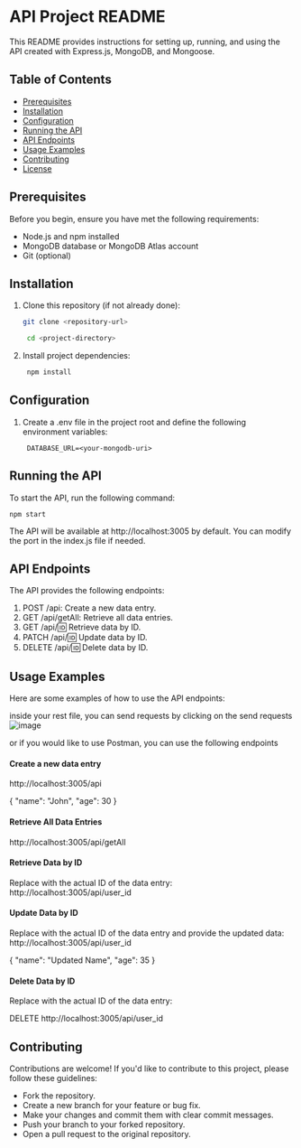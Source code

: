 # API Project README

This README provides instructions for setting up, running, and using the API created with Express.js, MongoDB, and Mongoose.

## Table of Contents

- [Prerequisites](#prerequisites)
- [Installation](#installation)
- [Configuration](#configuration)
- [Running the API](#running-the-api)
- [API Endpoints](#api-endpoints)
- [Usage Examples](#usage-examples)
- [Contributing](#contributing)
- [License](#license)

## Prerequisites

Before you begin, ensure you have met the following requirements:

- Node.js and npm installed
- MongoDB database or MongoDB Atlas account
- Git (optional)

## Installation

1. Clone this repository (if not already done):

   ```bash
   git clone <repository-url>

    cd <project-directory>
2. Install project dependencies:

   ```bash
    npm install

## Configuration

1. Create a .env file in the project root and define the following environment variables:
 
   ```env
    DATABASE_URL=<your-mongodb-uri>
   
<!-- Replace <your-mongodb-uri> with your MongoDB Atlas connection URI. -->

## Running the API
To start the API, run the following command:

    npm start

The API will be available at http://localhost:3005 by default. You can modify the port in the index.js file if needed.

## API Endpoints

   The API provides the following endpoints:

   1. POST /api: Create a new data entry.
   2. GET /api/getAll: Retrieve all data entries.
   3. GET /api/:id: Retrieve data by ID.
   4. PATCH /api/:id: Update data by ID.
   5. DELETE /api/:id: Delete data by ID.

## Usage Examples
   Here are some examples of how to use the API endpoints:

   inside your rest file, you can send requests by clicking on the send requests
   ![image](https://github.com/joanita-51/HGNx-Internship/assets/82649346/d1bb2492-c3cf-40ae-bde1-5b1c8f4a656c)
   
   or if you would like to use Postman, you can use the following endpoints
   
  #### Create a new data entry
   http://localhost:3005/api
    
   {
      "name": "John",
      "age": 30
   }

#### Retrieve All Data Entries

   http://localhost:3005/api/getAll

#### Retrieve Data by ID
Replace <data-id> with the actual ID of the data entry:
   http://localhost:3005/api/user_id

#### Update Data by ID
Replace <data-id> with the actual ID of the data entry and provide the updated data:
http://localhost:3005/api/user_id

{
   "name": "Updated Name", 
   "age": 35
}


#### Delete Data by ID
Replace <data-id> with the actual ID of the data entry:

DELETE http://localhost:3005/api/user_id

## Contributing
Contributions are welcome! If you'd like to contribute to this project, please follow these guidelines:

- Fork the repository.
- Create a new branch for your feature or bug fix.
- Make your changes and commit them with clear commit messages.
- Push your branch to your forked repository.
- Open a pull request to the original repository.

